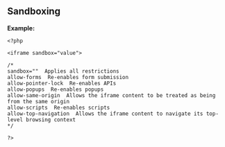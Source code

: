 
Sandboxing
-------

**Example:**


	<?php
	
    <iframe sandbox="value"> 
	
	/*
	sandbox=""  Applies all restrictions
	allow-forms  Re-enables form submission
	allow-pointer-lock  Re-enables APIs
	allow-popups  Re-enables popups
	allow-same-origin  Allows the iframe content to be treated as being from the same origin
	allow-scripts  Re-enables scripts
	allow-top-navigation  Allows the iframe content to navigate its top-level browsing context
	*/
	
	?>

	